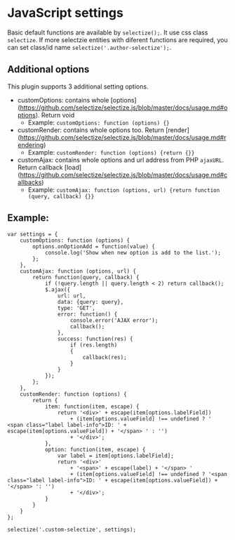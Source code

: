
JavaScript settings
===================

Basic default functions are available by `selectize();`. It use css class `selectize`. If more selectzie entities  with diferent
functions are required, you can set class/id name `selectize('.author-selectize');`.


## Additional options

This plugin supports 3 additional setting options.

* customOptions: contains whole [options] (https://github.com/selectize/selectize.js/blob/master/docs/usage.md#options). Return void
    * Example: `customOptions: function (options) {}`
* customRender: contains whole options too. Return [render] (https://github.com/selectize/selectize.js/blob/master/docs/usage.md#rendering)
    * Example: `customRender: function (options) {return {}}`
* customAjax: contains whole options and url address from PHP `ajaxURL`. Return callback [load] (https://github.com/selectize/selectize.js/blob/master/docs/usage.md#callbacks)
    * Example: `customAjax: function (options, url) {return function (query, callback) {}}`

## Example:



    var settings = {
        customOptions: function (options) {
            options.onOptionAdd = function(value) {
                console.log('Show when new option is add to the list.');
            };
        },
        customAjax: function (options, url) {
            return function(query, callback) {
                if (!query.length || query.length < 2) return callback();
                $.ajax({
                    url: url,
                    data: {query: query},
                    type: 'GET',
                    error: function() {
                        console.error('AJAX error');
                        callback();
                    },
                    success: function(res) {
                        if (res.length)
                        {
                            callback(res);
                        }
                    }
                });
            };
        },
        customRender: function (options) {
            return {
                item: function(item, escape) {
                    return '<div>' + escape(item[options.labelField])
                        + (item[options.valueField] !== undefined ? ' <span class="label label-info">ID: ' + escape(item[options.valueField]) + '</span> ' : '')
                        + '</div>';
                },
                option: function(item, escape) {
                    var label = item[options.labelField];
                    return '<div>'
                        + '<span>' + escape(label) + '</span> '
                        + (item[options.valueField] !== undefined ? '<span class="label label-info">ID: ' + escape(item[options.valueField]) + '</span> ': '')
                        + '</div>';
                }
            }
        }
    };

    selectize('.custom-selectize', settings);
